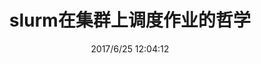 ---
title: slurm在集群上调度作业的哲学

date: 2017/6/25 12:04:12

categories:
- 深度学习
tags:
- deeplearning
- slurm
- k8s

---